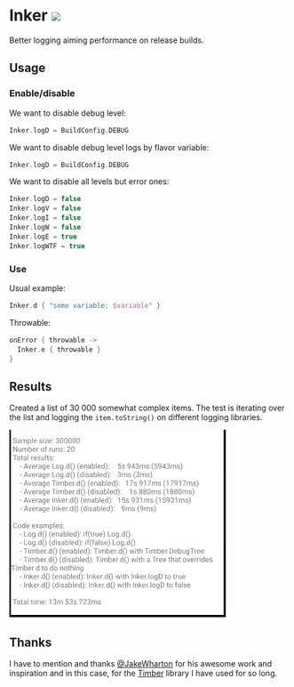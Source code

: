 # Inker [![](https://jitpack.io/v/inlacou/Inker.svg)](https://jitpack.io/#inlacou/Inker)
Better logging aiming performance on release builds.

## Usage

### Enable/disable

We want to disable debug level:
```kt
Inker.logD = BuildConfig.DEBUG
```

We want to disable debug level logs by flavor variable:
```kt
Inker.logD = BuildConfig.DEBUG
```

We want to disable all levels but error ones:
```kt
Inker.logD = false
Inker.logV = false
Inker.logI = false
Inker.logW = false
Inker.logE = true
Inker.logWTF = true
```

### Use

Usual example:
```kt
Inker.d { "some variable: $variable" }
```

Throwable:
```kt
onError { throwable ->
  Inker.e { throwable }
}
```

## Results

Created a list of 30 000 somewhat complex items. The test is iterating over the list and logging the `item.toString()` on different logging libraries.

![results](https://github.com/inlacou/Inker/blob/master/pics/results_resumed.png)

## Thanks

I have to mention and thanks [@JakeWharton](https://github.com/JakeWharton) for his awesome work and inspiration and in this case, for the [Timber](https://github.com/JakeWharton/timber) library I have used for so long.
